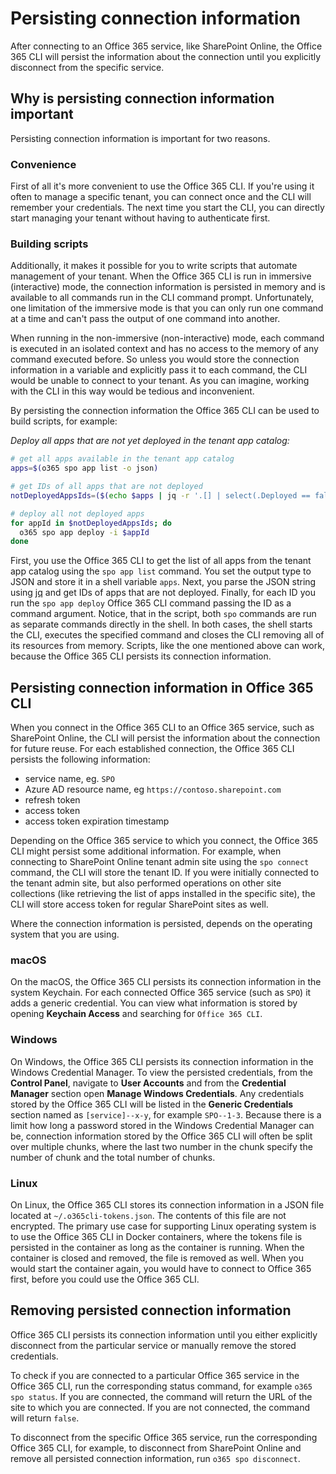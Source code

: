 # Persisting connection information

After connecting to an Office 365 service, like SharePoint Online, the Office 365 CLI will persist the information about the connection until you explicitly disconnect from the specific service.

## Why is persisting connection information important

Persisting connection information is important for two reasons.

### Convenience

First of all it's more convenient to use the Office 365 CLI. If you're using it often to manage a specific tenant, you can connect once and the CLI will remember your credentials. The next time you start the CLI, you can directly start managing your tenant without having to authenticate first.

### Building scripts

Additionally, it makes it possible for you to write scripts that automate management of your tenant. When the Office 365 CLI is run in immersive (interactive) mode, the connection information is persisted in memory and is available to all commands run in the CLI command prompt. Unfortunately, one limitation of the immersive mode is that you can only run one command at a time and can't pass the output of one command into another.

When running in the non-immersive (non-interactive) mode, each command is executed in an isolated context and has no access to the memory of any command executed before. So unless you would store the connection information in a variable and explicitly pass it to each command, the CLI would be unable to connect to your tenant. As you can imagine, working with the CLI in this way would be tedious and inconvenient.

By persisting the connection information the Office 365 CLI can be used to build scripts, for example:

_Deploy all apps that are not yet deployed in the tenant app catalog:_

```sh
# get all apps available in the tenant app catalog
apps=$(o365 spo app list -o json)

# get IDs of all apps that are not deployed
notDeployedAppsIds=($(echo $apps | jq -r '.[] | select(.Deployed == false) | {ID} | .[]'))

# deploy all not deployed apps
for appId in $notDeployedAppsIds; do
  o365 spo app deploy -i $appId
done
```

First, you use the Office 365 CLI to get the list of all apps from the tenant app catalog using the `spo app list` command. You set the output type to JSON and store it in a shell variable `apps`. Next, you parse the JSON string using [jq](https://stedolan.github.io/jq/) and get IDs of apps that are not deployed. Finally, for each ID you run the `spo app deploy` Office 365 CLI command passing the ID as a command argument. Notice, that in the script, both `spo` commands are run as separate commands directly in the shell. In both cases, the shell starts the CLI, executes the specified command and closes the CLI removing all of its resources from memory. Scripts, like the one mentioned above can work, because the Office 365 CLI persists its connection information.

## Persisting connection information in Office 365 CLI

When you connect in the Office 365 CLI to an Office 365 service, such as SharePoint Online, the CLI will persist the information about the connection for future reuse. For each established connection, the Office 365 CLI persists the following information:

- service name, eg. `SPO`
- Azure AD resource name, eg `https://contoso.sharepoint.com`
- refresh token
- access token
- access token expiration timestamp

Depending on the Office 365 service to which you connect, the Office 365 CLI might persist some additional information. For example, when connecting to SharePoint Online tenant admin site using the `spo connect` command, the CLI will store the tenant ID. If you were initially connected to the tenant admin site, but also performed operations on other site collections (like retrieving the list of apps installed in the specific site), the CLI will store access token for regular SharePoint sites as well.

Where the connection information is persisted, depends on the operating system that you are using.

### macOS

On the macOS, the Office 365 CLI persists its connection information in the system Keychain. For each connected Office 365 service (such as `SPO`) it adds a generic credential. You can view what information is stored by opening **Keychain Access** and searching for `Office 365 CLI`.

### Windows

On Windows, the Office 365 CLI persists its connection information in the Windows Credential Manager. To view the persisted credentials, from the **Control Panel**, navigate to **User Accounts** and from the **Credential Manager** section open **Manage Windows Credentials**. Any credentials stored by the Office 365 CLI will be listed in the **Generic Credentials** section named as `[service]--x-y`, for example `SPO--1-3`. Because there is a limit how long a password stored in the Windows Credential Manager can be, connection information stored by the Office 365 CLI will often be split over multiple chunks, where the last two number in the chunk specify the number of chunk and the total number of chunks.

### Linux

On Linux, the Office 365 CLI stores its connection information in a JSON file located at `~/.o365cli-tokens.json`. The contents of this file are not encrypted. The primary use case for supporting Linux operating system is to use the Office 365 CLI in Docker containers, where the tokens file is persisted in the container as long as the container is running. When the container is closed and removed, the file is removed as well. When you would start the container again, you would have to connect to Office 365 first, before you could use the Office 365 CLI.

## Removing persisted connection information

Office 365 CLI persists its connection information until you either explicitly disconnect from the particular service or manually remove the stored credentials.

To check if you are connected to a particular Office 365 service in the Office 365 CLI, run the corresponding status command, for example `o365 spo status`. If you are connected, the command will return the URL of the site to which you are connected. If you are not connected, the command will return `false`.

To disconnect from the specific Office 365 service, run the corresponding Office 365 CLI, for example, to disconnect from SharePoint Online and remove all persisted connection information, run `o365 spo disconnect`.